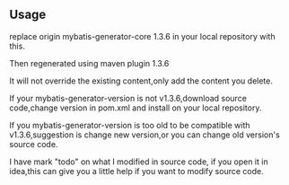## Usage

replace  origin mybatis-generator-core 1.3.6 in your local repository with this.

Then regenerated using maven plugin 1.3.6

It will not override the existing content,only add the content you delete.

If your mybatis-generator-version is not v1.3.6,download source code,change version in pom.xml and install on your local repository.

If you mybatis-generator-version is too old to be compatible with v1.3.6,suggestion is change new version,or you can change old version's 
source code.

I have mark "todo" on  what I modified in source code, if you open it in idea,this can give you a little help  if you want to modify source code.
